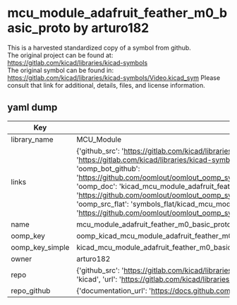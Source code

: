 # mcu_module_adafruit_feather_m0_basic_proto by arturo182  
This is a harvested standardized copy of a symbol from github.  
The original project can be found at:  
https://gitlab.com/kicad/libraries/kicad-symbols  
The original symbol can be found in:
https://gitlab.com/kicad/libraries/kicad-symbols/Video.kicad_sym
Please consult that link for additional, details, files, and license information.  
## yaml dump  
| Key | Value |  
| --- | --- |  
| library_name | MCU_Module |  
| links | {'github_src': 'https://gitlab.com/kicad/libraries/kicad-symbols/Video.kicad_sym', 'github_src_repo': 'https://gitlab.com/kicad/libraries/kicad-symbols', 'oomp_bot': 'kicad_mcu_module_adafruit_feather_m0_basic_proto/working', 'oomp_bot_github': 'https://github.com/oomlout/oomlout_oomp_symbol_bot/tree/main/kicad_mcu_module_adafruit_feather_m0_basic_proto/working', 'oomp_doc': 'kicad_mcu_module_adafruit_feather_m0_basic_proto/working', 'oomp_doc_github': 'https://github.com/oomlout/oomlout_oomp_symbol_doc/tree/main/kicad_mcu_module_adafruit_feather_m0_basic_proto/working', 'oomp_src_flat': 'symbols_flat/kicad_mcu_module_adafruit_feather_m0_basic_proto/working', 'oomp_src_flat_github': 'https://github.com/oomlout/oomlout_oomp_symbol_src/tree/main/kicad_mcu_module_adafruit_feather_m0_basic_proto/working'} |  
| name | mcu_module_adafruit_feather_m0_basic_proto |  
| oomp_key | oomp_kicad_mcu_module_adafruit_feather_m0_basic_proto |  
| oomp_key_simple | kicad_mcu_module_adafruit_feather_m0_basic_proto |  
| owner | arturo182 |  
| repo | {'github_src': 'https://gitlab.com/kicad/libraries/kicad-symbols/Video.kicad_sym', 'name': 'libraries/kicad-symbols', 'owner': 'kicad', 'url': 'https://gitlab.com/kicad/libraries/kicad-symbols'} |  
| repo_github | {'documentation_url': 'https://docs.github.com/rest/repos/repos#get-a-repository', 'message': 'Not Found'} |  

